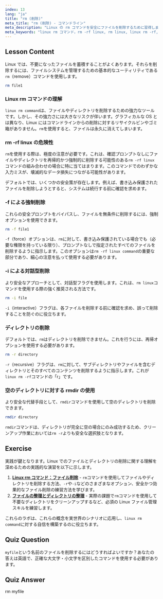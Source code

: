 ```yaml
---
index: 13
lang: "ja"
title: "rm (削除)"
meta_title: "rm (削除) - コマンドライン"
meta_description: "Linux の rm コマンドを安全にファイルを削除するために習得しましょう。このガイドでは、強力な rm -rf linux コマンド、対話モード、および Linux で rm を使用する際の一般的な落とし穴を避ける方法を解説します。"
meta_keywords: "linux rm コマンド，rm -rf linux, rm linux, linux rm -rf, rm -rf linux コマンド，rm コマンド，ファイル削除 linux, ディレクトリ削除，rmdir"
---
```


## Lesson Content

Linux では、不要になったファイルを蓄積することがよくあります。それらを削除するには、ファイルシステムを管理するための基本的なユーティリティである`rm`（remove）コマンドを使用します。

```bash
rm file1
```

### Linux rm コマンドの理解

`linux rm command`は、ファイルやディレクトリを削除するための強力なツールです。しかし、その強力さには大きなリスクが伴います。グラフィカルな OS とは異なり、Linux にはコマンドラインからの削除に対するリサイクルビンやゴミ箱がありません。`rm`を使用すると、ファイルは永久に消えてしまいます。

### rm -rf linux の危険性

`rm`を使用する際は、極度の注意が必要です。これは、確認プロンプトなしにファイルやディレクトリを再帰的かつ強制的に削除する可能性のある`rm -rf linux`コマンドの組み合わせの場合に特に当てはまります。このコマンドでのわずかな入力ミスが、壊滅的なデータ損失につながる可能性があります。

デフォルトでは、いくつかの安全策が存在します。例えば、書き込み保護されたファイルを削除しようとすると、システムは続行する前に確認を求めます。

### -f による強制削除

これらの安全プロンプトをバイパスし、ファイルを無条件に削除するには、強制オプションを使用できます。

```bash
rm -f file1
```

`-f`（force）オプションは、`rm`に対して、書き込み保護されている場合でも（必要な権限を持っている限り）、プロンプトなしで指定されたすべてのファイルを削除するように指示します。このオプションは`rm -rf linux command`の重要な部分であり、細心の注意を払って使用する必要があります。

### -i による対話型削除

より安全なアプローチとして、対話型フラグを使用します。これは、`rm linux`コマンドを使用する際の強く推奨される方法です。

```bash
rm -i file
```

`-i`（interactive）フラグは、各ファイルを削除する前に確認を求め、誤って削除することを防ぐのに役立ちます。

### ディレクトリの削除

デフォルトでは、`rm`はディレクトリを削除できません。これを行うには、再帰オプションを使用する必要があります。

```bash
rm -r directory
```

`-r`（recursive）フラグは、`rm`に対して、サブディレクトリやファイルを含むディレクトリとそのすべてのコンテンツを削除するように指示します。これが`linux rm -rf`コマンドの「r」です。

### 空のディレクトリに対する rmdir の使用

より安全な代替手段として、`rmdir`コマンドを使用して空のディレクトリを削除できます。

```bash
rmdir directory
```

`rmdir`コマンドは、ディレクトリが完全に空の場合にのみ成功するため、クリーンアップ作業においては`rm -r`よりも安全な選択肢となります。

## Exercise

実践が鍵となります。Linux でのファイルとディレクトリの削除に関する理解を深めるための実践的な演習を以下に示します。

1. **[Linux rm コマンド：ファイル削除](https://labex.io/ja/labs/linux-linux-rm-command-file-removing-209741)** - `rm`コマンドを使用してファイルやディレクトリを削除する方法、`-r`や`-i`などのさまざまなオプション、安全かつ効果的なファイル削除の練習方法を学びます。
2. **[ファイルの整理とディレクトリの整理](https://labex.io/ja/labs/linux-organizing-files-and-directories-387877)** - 実際の課題で`rm`コマンドを使用して不要なディレクトリをクリーンアップするなど、必須の Linux ファイル管理スキルを練習します。

これらのラボは、これらの概念を実世界のシナリオに応用し、`linux rm command`に対する自信を構築するのに役立ちます。

## Quiz Question

`myfile`という名前のファイルを削除するにはどうすればよいですか？あなたの答えは英語で、正確な大文字・小文字を区別したコマンドを使用する必要があります。

## Quiz Answer

rm myfile
